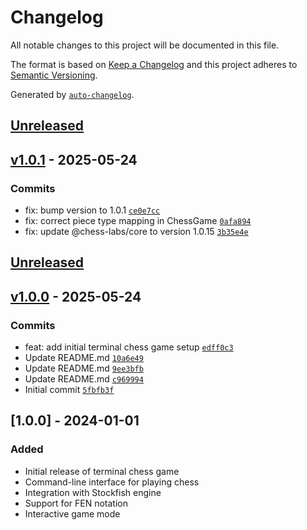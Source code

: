 # Changelog

All notable changes to this project will be documented in this file.

The format is based on [Keep a Changelog](https://keepachangelog.com/en/1.0.0/)
and this project adheres to [Semantic Versioning](https://semver.org/spec/v2.0.0.html).

Generated by [`auto-changelog`](https://github.com/CookPete/auto-changelog).

## [Unreleased](https://github.com/chess-labs/terminal/compare/v1.0.1...HEAD)

## [v1.0.1](https://github.com/chess-labs/terminal/compare/v1.0.0...v1.0.1) - 2025-05-24

### Commits

- fix: bump version to 1.0.1 [`ce0e7cc`](https://github.com/chess-labs/terminal/commit/ce0e7ccb61753d0464b1f38a8b20962c84954034)
- fix: correct piece type mapping in ChessGame [`0afa894`](https://github.com/chess-labs/terminal/commit/0afa8949bb2e5c35f2578a1929084b4b8523c32f)
- fix: update @chess-labs/core to version 1.0.15 [`3b35e4e`](https://github.com/chess-labs/terminal/commit/3b35e4e1ddbcffe26268a8a48e9022b5cc00632c)


## [Unreleased](https://github.com/chess-labs/terminal/compare/v1.0.0...HEAD)

## [v1.0.0](https://github.com/chess-labs/terminal/compare/v...v1.0.0) - 2025-05-24

### Commits

- feat: add initial terminal chess game setup [`edff0c3`](https://github.com/chess-labs/terminal/commit/edff0c3707f96fcd59a067ea4a9a2f3a2a6ae8db)
- Update README.md [`10a6e49`](https://github.com/chess-labs/terminal/commit/10a6e49d100957ce998c4ba976140c7abd593560)
- Update README.md [`9ee3bfb`](https://github.com/chess-labs/terminal/commit/9ee3bfb9c8d4758769fafaea09e96629522e99e3)
- Update README.md [`c969994`](https://github.com/chess-labs/terminal/commit/c9699940969eb2839dbf68562cbdaf120c07859d)
- Initial commit [`5fbfb3f`](https://github.com/chess-labs/terminal/commit/5fbfb3f843a57d5d56c73062161f6862f8ad26f5)


## [1.0.0] - 2024-01-01

### Added

- Initial release of terminal chess game
- Command-line interface for playing chess
- Integration with Stockfish engine
- Support for FEN notation
- Interactive game mode
